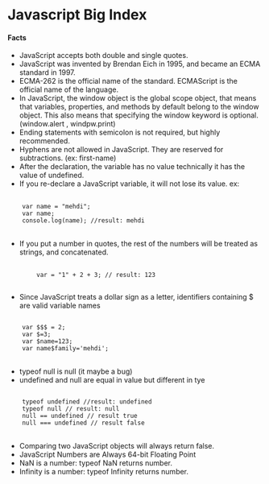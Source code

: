 # Javascript Big Index

#### Facts

- JavaScript accepts both double and single quotes.
- JavaScript was invented by Brendan Eich in 1995, and became an ECMA standard in 1997.
- ECMA-262 is the official name of the standard. ECMAScript is the official name of the language.
- In JavaScript, the window object is the global scope object, that means that variables, properties, and methods by
  default belong to the window object. This also means that specifying the window keyword is optional. (window.alert , windpw.print)
- Ending statements with semicolon is not required, but highly recommended.
- Hyphens are not allowed in JavaScript. They are reserved for subtractions. (ex: first-name)
- After the declaration, the variable has no value technically it has the value of undefined.
- If you re-declare a JavaScript variable, it will not lose its value. ex:

 <pre>
   <code>
    var name = "mehdi";
    var name;
    console.log(name); //result: mehdi
   </code>    
</pre>

- If you put a number in quotes, the rest of the numbers will be treated as strings, and concatenated.
<pre>
    <code>
        var = "1" + 2 + 3; // result: 123
    </code>
</pre>
- Since JavaScript treats a dollar sign as a letter, identifiers containing \$ are valid variable names
<pre>
<code>
    var $$$ = 2;
    var $=3;
    var $name=123;
    var name$family='mehdi';
</code>
</pre>

- typeof null is null (it maybe a bug)
- undefined and null are equal in value but different in tye
<pre>
<code>
    typeof undefined //result: undefined
    typeof null // result: null
    null == undefined // result true
    null === undefined // result false
</code>
</pre>

* Comparing two JavaScript objects will always return false.
* JavaScript Numbers are Always 64-bit Floating Point
* NaN is a number: typeof NaN returns number.
* Infinity is a number: typeof Infinity returns number.
